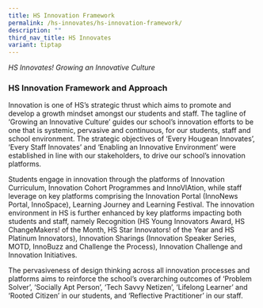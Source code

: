 ```yaml
---
title: HS Innovation Framework
permalink: /hs-innovates/hs-innovation-framework/
description: ""
third_nav_title: HS Innovates
variant: tiptap
---
```

<p><em>HS Innovates! Growing an Innovative Culture</em>
</p>
<h3>HS Innovation Framework and Approach</h3>
<p></p>
<p>Innovation is one of HS’s strategic thrust which aims to promote and develop
a growth mindset amongst our students and staff. The tagline of ‘Growing
an Innovative Culture’ guides our school’s innovation efforts to be one
that is systemic, pervasive and continuous, for our students, staff and
school environment. The strategic objectives of ‘Every Hougean Innovates’,
‘Every Staff Innovates’ and ‘Enabling an Innovative Environment’ were established
in line with our stakeholders, to drive our school’s innovation platforms.</p>
<p>Students engage in innovation through the platforms of Innovation Curriculum,
Innovation Cohort Programmes and InnoVIAtion, while staff leverage on key
platforms comprising the Innovation Portal (InnoNews Portal, InnoSpace),
Learning Journey and Learning Festival. The innovation environment in HS
is further enhanced by key platforms impacting both students and staff,
namely Recognition (HS Young Innovators Award, HS ChangeMakers! of the
Month, HS Star Innovators! of the Year and HS Platinum Innovators), Innovation
Sharings (Innovation Speaker Series, MOTD, InnoBuzz and Challenge the Process),
Innovation Challenge and Innovation Initiatives.</p>
<p>The pervasiveness of design thinking across all innovation processes and
platforms aims to reinforce the school’s overarching outcomes of ‘Problem
Solver’, ‘Socially Apt Person’, ‘Tech Savvy Netizen’, ‘Lifelong Learner’
and ‘Rooted Citizen’ in our students, and ‘Reflective Practitioner’ in
our staff.</p>
<p></p>